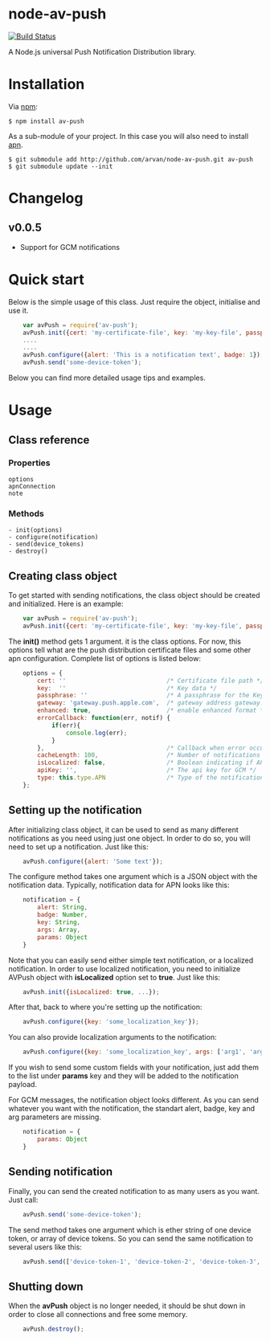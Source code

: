# node-av-push

[![Build Status](https://travis-ci.org/ArVan/av-push.png?branch=master)](https://travis-ci.org/ArVan/av-push)

A Node.js universal Push Notification Distribution library.

# Installation

Via [npm][]:

    $ npm install av-push

As a sub-module of your project. In this case you will also need to install [apn][apn].

	$ git submodule add http://github.com/arvan/node-av-push.git av-push
	$ git submodule update --init

# Changelog

## v0.0.5

- Support for GCM notifications


# Quick start

Below is the simple usage of this class. Just require the object, initialise and use it.

```JavaScript
	var avPush = require('av-push');
	avPush.init({cert: 'my-certificate-file', key: 'my-key-file', passphrase: 'my-passphrase'});
	....
	....
	avPush.configure({alert: 'This is a notification text', badge: 1});
	avPush.send('some-device-token');
```

Below you can find more detailed usage tips and examples.

# Usage

## Class reference

### Properties

	options
	apnConnection
	note

### Methods

	- init(options)
	- configure(notification)
	- send(device_tokens)
	- destroy()

## Creating class object

To get started with sending notifications, the class object should be created and initialized. Here is an example:

```JavaScript
	var avPush = require('av-push');
	avPush.init({cert: 'my-certificate-file', key: 'my-key-file', passphrase: 'my-passphrase'});
```

The **init()** method gets 1 argument. it is the class options. For now, this options tell what are the push distribution certificate files and some other apn configuration.
Complete list of options is listed below:

```JavaScript
	options = {
		cert: ''                            /* Certificate file path */
		key:  ''                            /* Key data */
		passphrase: ''                      /* A passphrase for the Key file */
		gateway: 'gateway.push.apple.com',  /* gateway address gateway.sandbox.push.apple.com */
		enhanced: true,                     /* enable enhanced format */
		errorCallback: function(err, notif) {
			if(err){
				console.log(err);
			}
		},                                  /* Callback when error occurs function(err,notification) */
		cacheLength: 100,                   /* Number of notifications to cache for error purposes */
		isLocalized: false,                 /* Boolean indicating if APN is localized or not */
		apiKey: '',                         /* The api key for GCM */
        type: this.type.APN                 /* Type of the notification. Currently supported types are APN and GCM */
	};
```

## Setting up the notification

After initializing class object, it can be used to send as many different notifications as you need using just one object.
In order to do so, you will need to set up a notification. Just like this:

```JavaScript
	avPush.configure({alert: 'Some text'});
```

The configure method takes one argument which is a JSON object with the notification data.
Typically, notification data for APN looks like this:

```JavaScript
	notification = {
		alert: String,
		badge: Number,
		key: String,
		args: Array,
		params: Object
	}
```

Note that you can easily send either simple text notification, or a localized notification.
In order to use localized notification, you need to initialize AVPush object with **isLocalized** option set to **true**.
Just like this:

```JavaScript
	avPush.init({isLocalized: true, ...});
```

After that, back to where you're setting up the notification:

```JavaScript
	avPush.configure({key: 'some_localization_key'});
```
You can also provide localization arguments to the notification:

```JavaScript
	avPush.configure({key: 'some_localization_key', args: ['arg1', 'arg2', ...]});
```

If you wish to send some custom fields with your notification, just add them to the list under **params** key and they will be added to the notification payload.

For GCM messages, the notification object looks different. As you can send whatever you want with the notification, the standart alert, badge, key and arg parameters are missing.

```JavaScript
    notification = {
        params: Object
    }
```

## Sending notification

Finally, you can send the created notification to as many users as you want.
Just call:

```JavaScript
	avPush.send('some-device-token');
```

The send method takes one argument which is ether string of one device token, or array of device tokens.
 So you can send the same notification to several users like this:

```JavaScript
    avPush.send(['device-token-1', 'device-token-2', 'device-token-3', ...]);
```

## Shutting down

When the **avPush** object is no longer needed, it should be shut down in order to close all connections and free some memory.

```JavaScript
	avPush.destroy();
```



[npm]: https://npmjs.org
[apn]: https://github.com/argon/node-apn